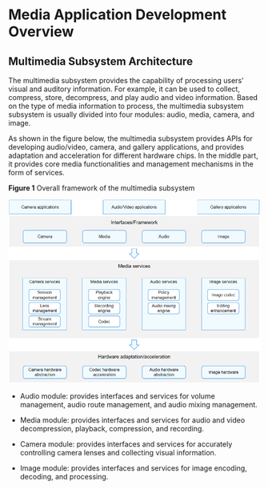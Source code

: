 # Media Application Development Overview

## Multimedia Subsystem Architecture

The multimedia subsystem provides the capability of processing users' visual and auditory information. For example, it can be used to collect, compress, store, decompress, and play audio and video information. Based on the type of media information to process, the multimedia subsystem subsystem is usually divided into four modules: audio, media, camera, and image.

As shown in the figure below, the multimedia subsystem provides APIs for developing audio/video, camera, and gallery applications, and provides adaptation and acceleration for different hardware chips. In the middle part, it provides core media functionalities and management mechanisms in the form of services.

**Figure 1** Overall framework of the multimedia subsystem 

![Multimedia subsystem framework](figures/media-system-framework.png)

- Audio module: provides interfaces and services for volume management, audio route management, and audio mixing management.

- Media module: provides interfaces and services for audio and video decompression, playback, compression, and recording.

- Camera module: provides interfaces and services for accurately controlling camera lenses and collecting visual information.

- Image module: provides interfaces and services for image encoding, decoding, and processing.
